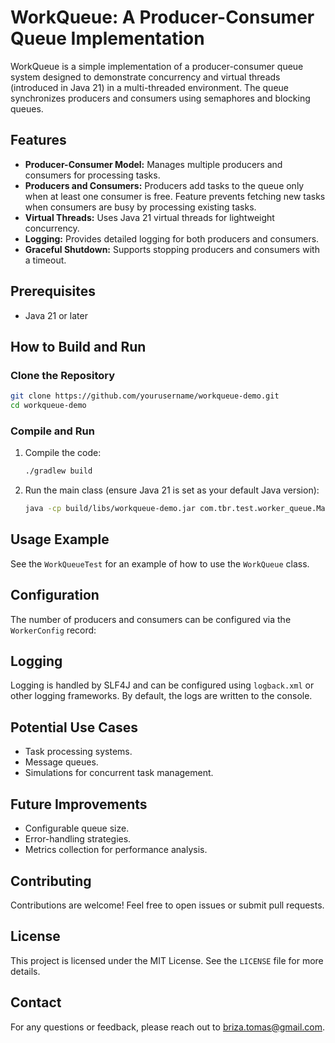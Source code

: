 # WorkQueue: A Producer-Consumer Queue Implementation

WorkQueue is a simple implementation of a producer-consumer queue system designed to demonstrate concurrency and virtual threads (introduced in Java 21) in a multi-threaded environment. The queue synchronizes producers and consumers using semaphores and blocking queues.

## Features
- **Producer-Consumer Model:** Manages multiple producers and consumers for processing tasks.
- **Producers and Consumers:** Producers add tasks to the queue only when at least one consumer is free.
  Feature prevents fetching new tasks when consumers are busy by processing existing tasks.
- **Virtual Threads:** Uses Java 21 virtual threads for lightweight concurrency.
- **Logging:** Provides detailed logging for both producers and consumers.
- **Graceful Shutdown:** Supports stopping producers and consumers with a timeout.

## Prerequisites
- Java 21 or later

## How to Build and Run

### Clone the Repository
```bash
git clone https://github.com/yourusername/workqueue-demo.git
cd workqueue-demo
```

### Compile and Run
1. Compile the code:
   ```bash
   ./gradlew build
   ```

2. Run the main class (ensure Java 21 is set as your default Java version):
   ```bash
   java -cp build/libs/workqueue-demo.jar com.tbr.test.worker_queue.Main
   ```

## Usage Example
See the `WorkQueueTest` for an example of how to use the `WorkQueue` class.

## Configuration
The number of producers and consumers can be configured via the `WorkerConfig` record:

## Logging
Logging is handled by SLF4J and can be configured using `logback.xml` or other logging frameworks. By default, the logs are written to the console.

## Potential Use Cases
- Task processing systems.
- Message queues.
- Simulations for concurrent task management.

## Future Improvements
- Configurable queue size.
- Error-handling strategies.
- Metrics collection for performance analysis.

## Contributing
Contributions are welcome! Feel free to open issues or submit pull requests.

## License
This project is licensed under the MIT License. See the `LICENSE` file for more details.

## Contact
For any questions or feedback, please reach out to briza.tomas@gmail.com.

